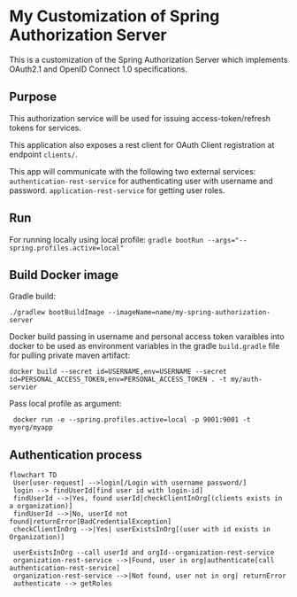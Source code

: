 # My Customization of Spring Authorization Server
This is a customization of the Spring Authorization Server which implements OAuth2.1 and OpenID Connect 1.0 specifications.


## Purpose
This authorization service will be used for issuing access-token/refresh tokens for services. 

This application also exposes a rest client for OAuth Client registration at endpoint `clients/`.

This app will communicate with the following two external services:
`authentication-rest-service` for authenticating user with username and password.
`application-rest-service` for getting user roles.

## Run
For running locally using local profile:
`gradle bootRun --args="--spring.profiles.active=local"`

## Build Docker image
Gradle build:
```
./gradlew bootBuildImage --imageName=name/my-spring-authorization-server
```
Docker build passing in username and personal access token varaibles into docker to be used as environment variables in the gradle `build.gradle` file for pulling private maven artifact:
```
docker build --secret id=USERNAME,env=USERNAME --secret id=PERSONAL_ACCESS_TOKEN,env=PERSONAL_ACCESS_TOKEN . -t my/auth-servier
```

Pass local profile as argument:
```
 docker run -e --spring.profiles.active=local -p 9001:9001 -t myorg/myapp
```


## Authentication process
```mermaid
flowchart TD
 User[user-request] -->login[/Login with username password/]
 login --> findUserId[find user id with login-id]
 findUserId -->|Yes, found userId|checkClientInOrg[(clients exists in a organization)]
 findUserId -->|No, userId not found|returnError[BadCredentialException]
 checkClientInOrg -->|Yes| userExistsInOrg[(user with id exists in Organization)]

 userExistsInOrg --call userId and orgId--organization-rest-service
 organization-rest-service -->|Found, user in org|authenticate[call authentication-rest-service]
 organization-rest-service -->|Not found, user not in org| returnError
 authenticate --> getRoles
```
